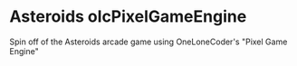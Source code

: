 # Asteroids olcPixelGameEngine
 Spin off of the Asteroids arcade game using OneLoneCoder's "Pixel Game Engine"
